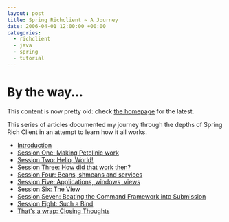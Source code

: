 ```yaml
---
layout: post
title: Spring Richclient ~ A Journey
date: 2006-04-01 12:00:00 +00:00
categories:
  - richclient 
  - java 
  - spring
  - tutorial
---
```

<div class='notice'><h1>By the way...</h1><p>This content is now pretty old: check <a href='/'>the homepage</a> for the latest.</p></div>
          
<p>This series of articles documented my journey through the depths of Spring Rich Client in an attempt to learn how it all works.</p>
    
<ul>
<li><a href="/2006/01/spring-rc-introduction">Introduction</a></li>
<li><a href="/2006/01/spring-rc-session-one">Session One: Making Petclinic work</a></li>
<li><a href="/2006/01/spring-rc-session-two">Session Two: Hello, World!</a></li>
<li><a href="/2006/01/spring-rc-session-three">Session Three: How did that work then?</a></li>
<li><a href="/2006/01/spring-rc-session-four">Session Four: Beans, shmeans and services</a></li>
<li><a href="/2006/02/spring-rc-session-five">Session Five: Applications, windows, views</a></li>
<li><a href="/2006/02/spring-rc-session-six">Session Six: The View</a></li>
<li><a href="/2006/03/spring-rc-session-seven">Session Seven: Beating the Command Framework into Submission</a></li>
<li><a href="/2006/03/spring-rc-session-eight">Session Eight: Such a Bind</a></li>
<li><a href="/2006/04/spring-rc-thats-a-wrap">That's a wrap: Closing Thoughts</a></li>
</ul>

